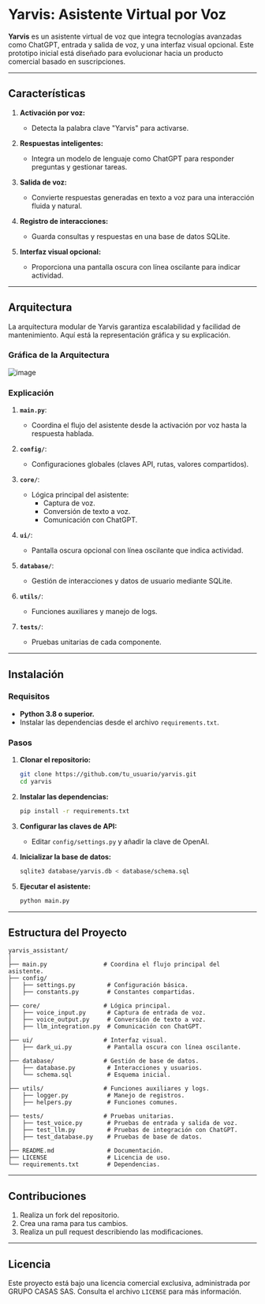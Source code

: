 # Yarvis: Asistente Virtual por Voz

**Yarvis** es un asistente virtual de voz que integra tecnologías avanzadas como ChatGPT, entrada y salida de voz, y una interfaz visual opcional. Este prototipo inicial está diseñado para evolucionar hacia un producto comercial basado en suscripciones.

---

## Características

1. **Activación por voz:**
   - Detecta la palabra clave "Yarvis" para activarse.

2. **Respuestas inteligentes:**
   - Integra un modelo de lenguaje como ChatGPT para responder preguntas y gestionar tareas.

3. **Salida de voz:**
   - Convierte respuestas generadas en texto a voz para una interacción fluida y natural.

4. **Registro de interacciones:**
   - Guarda consultas y respuestas en una base de datos SQLite.

5. **Interfaz visual opcional:**
   - Proporciona una pantalla oscura con línea oscilante para indicar actividad.

---

## Arquitectura

La arquitectura modular de Yarvis garantiza escalabilidad y facilidad de mantenimiento. Aquí está la representación gráfica y su explicación.

### **Gráfica de la Arquitectura**

![image](https://github.com/user-attachments/assets/c328adf5-cc3e-46ba-8e81-1ff3951b172a)

### **Explicación**

1. **`main.py`**:
   - Coordina el flujo del asistente desde la activación por voz hasta la respuesta hablada.

2. **`config/`**:
   - Configuraciones globales (claves API, rutas, valores compartidos).

3. **`core/`**:
   - Lógica principal del asistente:
     - Captura de voz.
     - Conversión de texto a voz.
     - Comunicación con ChatGPT.

4. **`ui/`**:
   - Pantalla oscura opcional con línea oscilante que indica actividad.

5. **`database/`**:
   - Gestión de interacciones y datos de usuario mediante SQLite.

6. **`utils/`**:
   - Funciones auxiliares y manejo de logs.

7. **`tests/`**:
   - Pruebas unitarias de cada componente.

---

## Instalación

### Requisitos

- **Python 3.8 o superior.**
- Instalar las dependencias desde el archivo `requirements.txt`.

### Pasos

1. **Clonar el repositorio:**
   ```bash
   git clone https://github.com/tu_usuario/yarvis.git
   cd yarvis
   ```

2. **Instalar las dependencias:**
   ```bash
   pip install -r requirements.txt
   ```

3. **Configurar las claves de API:**
   - Editar `config/settings.py` y añadir la clave de OpenAI.

4. **Inicializar la base de datos:**
   ```bash
   sqlite3 database/yarvis.db < database/schema.sql
   ```

5. **Ejecutar el asistente:**
   ```bash
   python main.py
   ```

---

## Estructura del Proyecto

```plaintext
yarvis_assistant/
│
├── main.py                # Coordina el flujo principal del asistente.
├── config/
│   ├── settings.py         # Configuración básica.
│   ├── constants.py        # Constantes compartidas.
│
├── core/                  # Lógica principal.
│   ├── voice_input.py      # Captura de entrada de voz.
│   ├── voice_output.py     # Conversión de texto a voz.
│   ├── llm_integration.py  # Comunicación con ChatGPT.
│
├── ui/                    # Interfaz visual.
│   ├── dark_ui.py          # Pantalla oscura con línea oscilante.
│
├── database/              # Gestión de base de datos.
│   ├── database.py         # Interacciones y usuarios.
│   └── schema.sql          # Esquema inicial.
│
├── utils/                 # Funciones auxiliares y logs.
│   ├── logger.py           # Manejo de registros.
│   ├── helpers.py          # Funciones comunes.
│
├── tests/                 # Pruebas unitarias.
│   ├── test_voice.py       # Pruebas de entrada y salida de voz.
│   ├── test_llm.py         # Pruebas de integración con ChatGPT.
│   ├── test_database.py    # Pruebas de base de datos.
│
├── README.md               # Documentación.
├── LICENSE                 # Licencia de uso.
└── requirements.txt        # Dependencias.
```

---

## Contribuciones

1. Realiza un fork del repositorio.
2. Crea una rama para tus cambios.
3. Realiza un pull request describiendo las modificaciones.

---

## Licencia

Este proyecto está bajo una licencia comercial exclusiva, administrada por GRUPO CASAS SAS. Consulta el archivo `LICENSE` para más información.
